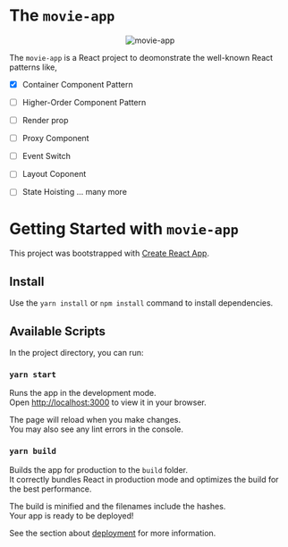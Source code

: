 # The `movie-app`

<p align="center">
  <img src="screens/data-load-style.gif" alt="movie-app" />
</p>  

The `movie-app` is a React project to deomonstrate the well-known React patterns like,


- [X] Container Component Pattern
- [ ] Higher-Order Component Pattern
- [ ] Render prop
- [ ] Proxy Component
- [ ] Event Switch
- [ ] Layout Coponent
- [ ] State Hoisting 
... many more


# Getting Started with `movie-app`

This project was bootstrapped with [Create React App](https://github.com/facebook/create-react-app).

## Install
Use the `yarn install` or `npm install` command to install dependencies.

## Available Scripts

In the project directory, you can run:

### `yarn start`

Runs the app in the development mode.\
Open [http://localhost:3000](http://localhost:3000) to view it in your browser.

The page will reload when you make changes.\
You may also see any lint errors in the console.

### `yarn build`

Builds the app for production to the `build` folder.\
It correctly bundles React in production mode and optimizes the build for the best performance.

The build is minified and the filenames include the hashes.\
Your app is ready to be deployed!

See the section about [deployment](https://facebook.github.io/create-react-app/docs/deployment) for more information.

